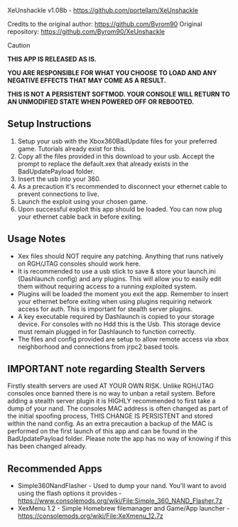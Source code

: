 XeUnshackle v1.08b - https://github.com/portellam/XeUnshackle

Credits to the original author: https://github.com/Byrom90
Original repository: https://github.com/Byrom90/XeUnshackle

> [!CAUTION]
> **THIS APP IS RELEASED AS IS.**
>
> **YOU ARE RESPONSIBLE FOR WHAT YOU CHOOSE TO LOAD AND ANY NEGATIVE EFFECTS THAT MAY COME AS A RESULT.**
>
> **THIS IS NOT A PERSISTENT SOFTMOD. YOUR CONSOLE WILL RETURN TO AN UNMODIFIED STATE WHEN POWERED OFF OR REBOOTED.**

## Setup Instructions
1. Setup your usb with the Xbox360BadUpdate files for your preferred game. Tutorials already exist for this.
2. Copy all the files provided in this download to your usb. Accept the prompt to replace the default.xex that
   already exists in the BadUpdatePayload folder.
3. Insert the usb into your 360.
4. As a precaution it's recommended to disconnect your ethernet cable to prevent connections to live.
5. Launch the exploit using your chosen game.
6. Upon successful exploit this app should be loaded. You can now plug your ethernet cable back in before exiting.

## Usage Notes
- Xex files should NOT require any patching. Anything that runs natively on RGH/JTAG consoles should work here.
- It is recommended to use a usb stick to save & store your launch.ini (Dashlaunch config) and any plugins.
  This will allow you to easily edit them without requiring access to a running exploited system.
- Plugins will be loaded the moment you exit the app. Remember to insert your ethernet before exiting when using plugins
  requiring network access for auth. This is important for stealth server plugins.
- A key executable required by Dashlaunch is copied to your storage device. For consoles with no Hdd this is the Usb.
  This storage device must remain plugged in for Dashlaunch to function correctly.
- The files and config provided are setup to allow remote access via xbox neighborhood and connections from jrpc2 based tools.

## IMPORTANT note regarding Stealth Servers
Firstly stealth servers are used AT YOUR OWN RISK.
Unlike RGH/JTAG consoles once banned there is no way to unban a retail system.
Before adding a stealth server plugin it is HIGHLY recommended to first take a dump of your nand.
The consoles MAC address is often changed as part of the initial spoofing process, THIS CHANGE IS PERSISTENT and stored within the nand config.
As an extra precaution a backup of the MAC is performed on the first launch of this app and can be found in the BadUpdatePayload folder.
Please note the app has no way of knowing if this has been changed already.

## Recommended Apps
- Simple360NandFlasher - Used to dump your nand. You'll want to avoid using the flash options it provides - https://www.consolemods.org/wiki/File:Simple_360_NAND_Flasher.7z
- XexMenu 1.2 - Simple Homebrew filemanager and Game/App launcher - https://consolemods.org/wiki/File:XeXmenu_12.7z